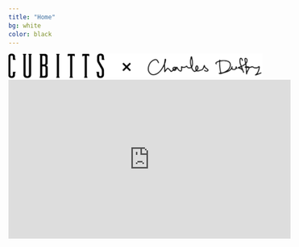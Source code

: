 ```yaml
---
title: "Home"
bg: white
color: black
---
```

<img src="/img/cubittsxcharles2.png" alt="Cubitts X Charles Duffy">
<br>
<div class="videoWrapper">
  <iframe width="560" height="315" src="https://www.youtube.com/embed/PhTp7i0vpww" frameborder="0" allowfullscreen></iframe>
</div>
